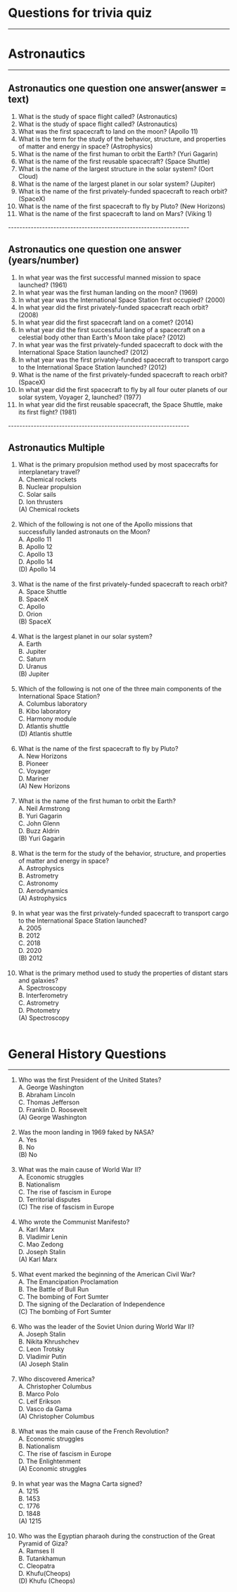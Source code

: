 # Questions for trivia quiz
----------------------------------------------------------------

# Astronautics
----------------------------------------------------------------
## Astronautics one question one answer(answer = text)
<ol>
<li>What is the study of space flight called? (Astronautics)</li>
<li>What is the study of space flight called? (Astronautics)</li>
<li>What was the first spacecraft to land on the moon? (Apollo 11)</li>
<li>What is the term for the study of the behavior, structure, and properties of matter and energy in space? (Astrophysics)</li>
<li>What is the name of the first human to orbit the Earth? (Yuri Gagarin)</li>
<li>What is the name of the first reusable spacecraft? (Space Shuttle)</li>
<li>What is the name of the largest structure in the solar system? (Oort Cloud)</li>
<li>What is the name of the largest planet in our solar system? (Jupiter)</li>
<li>What is the name of the first privately-funded spacecraft to reach orbit? (SpaceX)</li>
<li>What is the name of the first spacecraft to fly by Pluto? (New Horizons)</li>
<li>What is the name of the first spacecraft to land on Mars? (Viking 1)</li>
</ol>
----------------------------------------------------------------

## Astronautics one question one answer (years/number)
<ol>
<li>In what year was the first successful manned mission to space launched? (1961)</li>
<li>In what year was the first human landing on the moon? (1969)</li>
<li>In what year was the International Space Station first occupied? (2000)</li>
<li>In what year did the first privately-funded spacecraft reach orbit? (2008)</li>
<li>In what year did the first spacecraft land on a comet? (2014)</li>
<li>In what year did the first successful landing of a spacecraft on a celestial body other than Earth's Moon take place? (2012)</li>
<li>In what year was the first privately-funded spacecraft to dock with the International Space Station launched? (2012)</li>
<li>In what year was the first privately-funded spacecraft to transport cargo to the International Space Station launched? (2012)</li>
<li>What is the name of the first privately-funded spacecraft to reach orbit? (SpaceX)</li>
<li>In what year did the first spacecraft to fly by all four outer planets of our solar system, Voyager 2, launched? (1977)</li>
<li>In what year did the first reusable spacecraft, the Space Shuttle, make its first flight? (1981)</li>
</ol>
----------------------------------------------------------------

## Astronautics Multiple 
<ol>
<li>What is the primary propulsion method used by most spacecrafts for interplanetary travel?<br>
A. Chemical rockets<br>
B. Nuclear propulsion<br>
C. Solar sails<br>
D. Ion thrusters<br>
(A) Chemical rockets<br></li><br>

<li>Which of the following is not one of the Apollo missions that successfully landed astronauts on the Moon?<br>
A. Apollo 11<br>
B. Apollo 12<br>
C. Apollo 13<br>
D. Apollo 14<br>
(D) Apollo 14<br></li><br>

<li>What is the name of the first privately-funded spacecraft to reach orbit?<br>
A. Space Shuttle<br>
B. SpaceX<br>
C. Apollo<br>
D. Orion<br>
(B) SpaceX<br></li><br>

<li>What is the largest planet in our solar system?<br>
A. Earth<br>
B. Jupiter<br>
C. Saturn<br>
D. Uranus<br>
(B) Jupiter<br></li><br>

<li>Which of the following is not one of the three main components of the International Space Station?<br>
A. Columbus laboratory<br>
B. Kibo laboratory<br>
C. Harmony module<br>
D. Atlantis shuttle<br>
(D) Atlantis shuttle<br></li><br>

<li>What is the name of the first spacecraft to fly by Pluto?<br>
A. New Horizons<br>
B. Pioneer<br>
C. Voyager<br>
D. Mariner<br>
(A) New Horizons<br></li><br>

<li>What is the name of the first human to orbit the Earth?<br>
A. Neil Armstrong<br>
B. Yuri Gagarin<br>
C. John Glenn<br>
D. Buzz Aldrin<br>
(B) Yuri Gagarin<br></li><br>

<li>What is the term for the study of the behavior, structure, and properties of matter and energy in space?<br>
A. Astrophysics<br>
B. Astrometry<br>
C. Astronomy<br>
D. Aerodynamics<br>
(A) Astrophysics<br></li><br>

<li>In what year was the first privately-funded spacecraft to transport cargo to the International Space Station launched?<br>
A. 2005<br>
B. 2012<br>
C. 2018<br>
D. 2020<br>
(B) 2012<br></li><br>

<li>What is the primary method used to study the properties of distant stars and galaxies?<br>
A. Spectroscopy<br>
B. Interferometry<br>
C. Astrometry<br>
D. Photometry<br>
(A) Spectroscopy<br></li><br>
</ol>

# General History Questions
----------------------------------------------------------------
<ol>
<li>Who was the first President of the United States?
<br>
A. George Washington<br>
B. Abraham Lincoln<br>
C. Thomas Jefferson<br>
D. Franklin D. Roosevelt<br>
(A) George Washington<br></li><br>

<li>Was the moon landing in 1969 faked by NASA?<br>
A. Yes<br>
B. No<br>
(B) No<br></li><br>

<li>What was the main cause of World War II?<br>
A. Economic struggles<br>
B. Nationalism<br>
C. The rise of fascism in Europe<br>
D. Territorial disputes<br>
(C) The rise of fascism in Europe<br></li><br>

<li>Who wrote the Communist Manifesto?<br>
A. Karl Marx<br>
B. Vladimir Lenin<br>
C. Mao Zedong<br>
D. Joseph Stalin<br>
(A) Karl Marx<br></li><br>

<li>What event marked the beginning of the American Civil War?<br>
A. The Emancipation Proclamation<br>
B. The Battle of Bull Run<br>
C. The bombing of Fort Sumter<br>
D. The signing of the Declaration of Independence<br>
(C) The bombing of Fort Sumter<br></li><br>

<li>Who was the leader of the Soviet Union during World War II?
<br>
A. Joseph Stalin<br>
B. Nikita Khrushchev<br>
C. Leon Trotsky<br>
D. Vladimir Putin<br>
(A) Joseph Stalin<br></li><br>

<li>Who discovered America?<br>
A. Christopher Columbus<br>
B. Marco Polo<br>
C. Leif Erikson<br>
D. Vasco da Gama<br>
(A) Christopher Columbus<br></li><br>

<li>What was the main cause of the French Revolution?<br>
A. Economic struggles<br>
B. Nationalism<br>
C. The rise of fascism in Europe<br>
D. The Enlightenment<br>
(A) Economic struggles<br></li><br>

<li>In what year was the Magna Carta signed?<br>
A. 1215<br>
B. 1453<br>
C. 1776<br>
D. 1848<br>
(A) 1215<br></li><br>

<li>Who was the Egyptian pharaoh during the construction of the Great Pyramid of Giza?
<br>
A. Ramses II<br>
B. Tutankhamun<br>
C. Cleopatra<br>
D. Khufu(Cheops)<br>
(D) Khufu (Cheops)<br></li><br>
</ol>




















